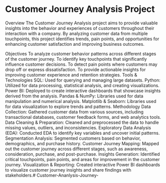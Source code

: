 # Customer Journey Analysis Project
Overview
The Customer Journey Analysis project aims to provide valuable insights into the behavior and experiences of customers throughout their interaction with a company. By analyzing customer data from multiple touchpoints, this project identifies trends, pain points, and opportunities for enhancing customer satisfaction and improving business outcomes.

Objectives
To analyze customer behavior patterns across different stages of the customer journey.
To identify key touchpoints that significantly influence customer decisions.
To detect pain points where customers may drop off or express dissatisfaction.
To provide actionable insights for improving customer experience and retention strategies.
Tools & Technologies
SQL: Used for querying and managing large datasets.
Python: Utilized for data processing, statistical analysis, and creating visualizations.
Power BI: Deployed to create interactive dashboards that showcase insights derived from the analysis.
Pandas & NumPy: Libraries used for data manipulation and numerical analysis.
Matplotlib & Seaborn: Libraries used for data visualization to explore trends and patterns.
Methodology
Data Collection: Gathered customer data from various sources, including transactional databases, customer feedback forms, and web analytics tools.
Data Cleaning & Preparation: Cleaned and preprocessed the data to handle missing values, outliers, and inconsistencies.
Exploratory Data Analysis (EDA): Conducted EDA to identify key variables and uncover initial patterns.
Segmentation Analysis: Segmented customers based on behavior, demographics, and purchase history.
Customer Journey Mapping: Mapped out the customer journey across different stages, such as awareness, consideration, purchase, and post-purchase.
Insights Generation: Identified critical touchpoints, pain points, and areas for improvement in the customer journey.
Visualization & Reporting: Created interactive Power BI dashboards to visualize customer journey insights and share findings with stakeholders.# Customer-Ananlysis-Journey-
